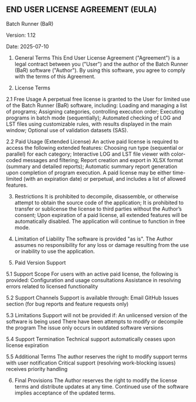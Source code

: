 END USER LICENSE AGREEMENT (EULA)
---

Batch Runner (BaR)

Version: 1.12

Date: 2025-07-10

1. General Terms
This End User License Agreement ("Agreement") is a legal contract between you ("User") and the author of the Batch Runner (BaR) software ("Author").
By using this software, you agree to comply with the terms of this Agreement.

2. License Terms

2.1 Free Usage
A perpetual free license is granted to the User for limited use of the Batch Runner (BaR) software, including:
Loading and managing a list of programs;
Assigning categories, controlling execution order;
Executing programs in batch mode (sequentially);
Automated checking of LOG and LST files using customizable rules, with results displayed in the main window;
Optional use of validation datasets (SAS).

2.2 Paid Usage (Extended License)
An active paid license is required to access the following extended features:
Choosing run type (sequential or parallel) for each category;
Interactive LOG and LST file viewer with color-coded messages and filtering;
Report creation and export in XLSX format (summary and detailed reports);
Automatic summary report generation upon completion of program execution.
A paid license may be either time-limited (with an expiration date) or perpetual, and includes a list of allowed features.

3. Restrictions
It is prohibited to decompile, disassemble, or otherwise attempt to obtain the source code of the application;
It is prohibited to transfer or sublicense the license to third parties without the Author’s consent;
Upon expiration of a paid license, all extended features will be automatically disabled. The application will continue to function in free mode.

4. Limitation of Liability
The software is provided "as is". The Author assumes no responsibility for any loss or damage resulting from the use or inability to use the application.

5. Paid Version Support

5.1 Support Scope
For users with an active paid license, the following is provided:
Configuration and usage consultations
Assistance in resolving errors related to licensed functionality

5.2 Support Channels
Support is available through:
Email
GitHub Issues section (for bug reports and feature requests only)

5.3 Limitations
Support will not be provided if:
An unlicensed version of the software is being used
There have been attempts to modify or decompile the program
The issue only occurs in outdated software versions

5.4 Support Termination
Technical support automatically ceases upon license expiration

5.5 Additional Terms
The author reserves the right to modify support terms with user notification
Critical support (resolving work-blocking issues) receives priority handling

6. Final Provisions
The Author reserves the right to modify the license terms and distribute updates at any time. Continued use of the software implies acceptance of the updated terms.

